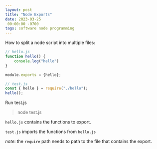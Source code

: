 ```yaml
---
layout: post
title: "Node Exports"
date: 2023-03-25
 00:00:00 -0700
tags: software node programming
---
```

How to split a node script into multiple files:

```js
// hello.js
function hello() {
    console.log("hello")
}

module.exports = {hello};
```

```js
// test.js
const { hello } = require("./hello");
hello();
```

Run test.js

> node test.js

`hello.js` contains the functions to export.

`test.js` imports the functions from `hello.js`

_note_: the `require` path needs to path to the file that contains the export.
